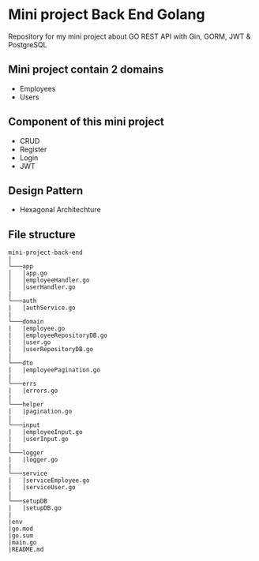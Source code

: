 # Mini project Back End Golang
Repository for my mini project about GO REST API with Gin, GORM, JWT & PostgreSQL

## Mini project contain 2 domains
* Employees
* Users

## Component of this mini project
* CRUD
* Register
* Login
* JWT

## Design Pattern
* Hexagonal Architechture

## File structure
```
mini-project-back-end   
│
└───app
│   │app.go   
│   │employeeHandler.go 
│   │userHandler.go 
|
└───auth
|   │authService.go
|   
└───domain
|   |employee.go
|   |employeeRepositoryDB.go
|   |user.go
|   |userRepositoryDB.go
|
└───dto
|   |employeePagination.go
|
└───errs
|   |errors.go
|
└───helper
|   |pagination.go
|
└───input
|   |employeeInput.go
|   |userInput.go
| 
└───logger
|   |logger.go
|
└───service
|   |serviceEmployee.go
|   |serviceUser.go
|
└───setupDB
|   |setupDB.go
|
|env
|go.mod
|go.sum
|main.go
|README.md

```
